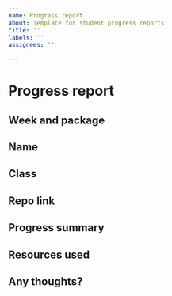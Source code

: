 ```yaml
---
name: Progress report
about: Template for student progress reports
title: ''
labels: ''
assignees: ''

---
```


# Progress report

## Week and package

## Name

## Class

## Repo link

## Progress summary

## Resources used

## Any thoughts?

